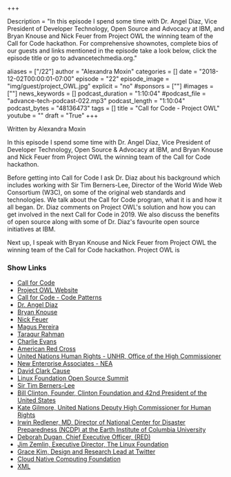 +++

Description = "In this episode I spend some time with Dr. Angel Diaz, Vice President of Developer Technology, Open Source and Advocacy at IBM, and Bryan Knouse and Nick Feuer from Project OWL the winning team of the Call for Code hackathon. For comprehensive shownotes, complete bios of our guests and links mentioned in the episode take a look below, click the episode title or go to advancetechmedia.org."

aliases = ["/22"]
author = "Alexandra Moxin"
categories = []
date = "2018-12-02T00:00:01-07:00"
episode = "22"
episode_image = "img/guest/project_OWL.jpg"
explicit = "no"
#sponsors = [""]
#images = [""]
news_keywords = []
podcast_duration = "1:10:04"
#podcast_file = "advance-tech-podcast-022.mp3"
podcast_length = "1:10:04"
podcast_bytes = "48136473"
tags = []
title = "Call for Code - Project OWL"
youtube = ""
draft = "True"
+++

Written by Alexandra Moxin

In this episode I spend some time with Dr. Angel Diaz, Vice President of Developer Technology, Open Source & Advocacy at IBM, and Bryan Knouse and Nick Feuer from Project OWL the winning team of the Call for Code hackathon.

Before getting into Call for Code I ask Dr. Diaz about his background which includes working with Sir Tim Berners-Lee, Director of the World Wide Web Consortium (W3C), on some of the original web standards and technologies. We talk about the Call for Code program, what it is and how it all began. Dr. Diaz comments on Project OWL's solution and how you can get involved in the next Call for Code in 2019. We also discuss the benefits of open source along with some of Dr. Diaz's favourite open source initiatives at IBM.

Next up, I speak with Bryan Knouse and Nick Feuer from Project OWL the winning team of the Call for Code hackathon. Project OWL is




### Show Links

* [Call for Code](https://callforcode.org/)
* [Project OWL Website](http://www.project-owl.com/)
* [Call for Code - Code Patterns](https://developer.ibm.com/callforcode/)
* [Dr. Angel Diaz](https://www.linkedin.com/in/diazangel/)
* [Bryan Knouse](https://www.linkedin.com/in/bryan-knouse/)
* [Nick Feuer](https://www.linkedin.com/in/nick-feuer-52823241/)
* [Magus Pereira](https://www.linkedin.com/in/magusta/)
* [Taraqur Rahman](https://www.linkedin.com/in/tqrahman/)
* [Charlie Evans](https://www.linkedin.com/in/charlieevans/)
* [American Red Cross](https://www.redcross.org/)
* [United Nations Human Rights - UNHR, Office of the High Commissioner](https://www.ohchr.org/EN/pages/home.aspx)
* [New Enterprise Associates - NEA](https://www.nea.com/)
* [David Clark Cause](https://davidclarkcause.com/)
* [Linux Foundation Open Source Summit](https://events.linuxfoundation.org/events/open-source-summit-north-america-2018/)
* [Sir Tim Berners-Lee](https://www.w3.org/People/Berners-Lee/)
* [Bill Clinton, Founder, Clinton Foundation and 42nd President of the United States](https://www.clintonfoundation.org/about/president-clinton)
* [Kate Gilmore, United Nations Deputy High Commissioner for Human Rights](https://www.ohchr.org/EN/AboutUs/Pages/KateGilmore.aspx)
* [Irwin Redlener, MD, Director of National Center for Disaster Preparedness (NCDP) at the Earth Institute of Columbia University](https://www.mailman.columbia.edu/people/our-faculty/ir2110)
* [Deborah Dugan, Chief Executive Officer, (RED)](https://www.one.org/us/person/deb-dugan/)
* [Jim Zemlin, Executive Director, The Linux Foundation](https://www.linkedin.com/in/zemlin/)
* [Grace Kim, Design and Research Lead at Twitter](https://www.linkedin.com/in/gracekim1/)
* [Cloud Native Computing Foundation](https://www.cncf.io/)
* [XML](https://www.w3.org/XML/)












